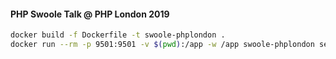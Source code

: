 #### PHP Swoole Talk @ PHP London 2019

```bash
docker build -f Dockerfile -t swoole-phplondon .
docker run --rm -p 9501:9501 -v $(pwd):/app -w /app swoole-phplondon server.php
```
